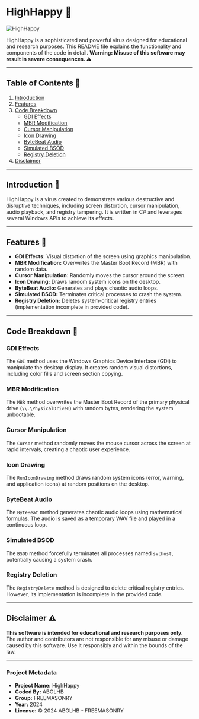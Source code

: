 # HighHappy 🎉

![HighHappy](https://i.ibb.co/z6Vq7mM/High-Happy.png)

HighHappy is a sophisticated and powerful virus designed for educational and research purposes. This README file explains the functionality and components of the code in detail. **Warning: Misuse of this software may result in severe consequences. ⚠️**

---

## Table of Contents 📑
1. [Introduction](#introduction)
2. [Features](#features)
3. [Code Breakdown](#code-breakdown)
   - [GDI Effects](#gdi-effects)
   - [MBR Modification](#mbr-modification)
   - [Cursor Manipulation](#cursor-manipulation)
   - [Icon Drawing](#icon-drawing)
   - [ByteBeat Audio](#bytebeat-audio)
   - [Simulated BSOD](#simulated-bsod)
   - [Registry Deletion](#registry-deletion)
4. [Disclaimer](#disclaimer)

---

## Introduction 🚀

HighHappy is a virus created to demonstrate various destructive and disruptive techniques, including screen distortion, cursor manipulation, audio playback, and registry tampering. It is written in C# and leverages several Windows APIs to achieve its effects.

---

## Features 🔧

- **GDI Effects:** Visual distortion of the screen using graphics manipulation.
- **MBR Modification:** Overwrites the Master Boot Record (MBR) with random data.
- **Cursor Manipulation:** Randomly moves the cursor around the screen.
- **Icon Drawing:** Draws random system icons on the desktop.
- **ByteBeat Audio:** Generates and plays chaotic audio loops.
- **Simulated BSOD:** Terminates critical processes to crash the system.
- **Registry Deletion:** Deletes system-critical registry entries (implementation incomplete in provided code).

---

## Code Breakdown 📝

### GDI Effects
The `GDI` method uses the Windows Graphics Device Interface (GDI) to manipulate the desktop display. It creates random visual distortions, including color fills and screen section copying.

### MBR Modification
The `MBR` method overwrites the Master Boot Record of the primary physical drive (`\\.\PhysicalDrive0`) with random bytes, rendering the system unbootable.

### Cursor Manipulation
The `Cursor` method randomly moves the mouse cursor across the screen at rapid intervals, creating a chaotic user experience.

### Icon Drawing
The `RunIconDrawing` method draws random system icons (error, warning, and application icons) at random positions on the desktop.

### ByteBeat Audio
The `ByteBeat` method generates chaotic audio loops using mathematical formulas. The audio is saved as a temporary WAV file and played in a continuous loop.

### Simulated BSOD
The `BSOD` method forcefully terminates all processes named `svchost`, potentially causing a system crash.

### Registry Deletion
The `RegistryDelete` method is designed to delete critical registry entries. However, its implementation is incomplete in the provided code.

---

## Disclaimer ⚠️

**This software is intended for educational and research purposes only.**  
The author and contributors are not responsible for any misuse or damage caused by this software. Use it responsibly and within the bounds of the law.

---

### Project Metadata

- **Project Name:** HighHappy
- **Coded By:** ABOLHB
- **Group:** FREEMASONRY
- **Year:** 2024
- **License:** © 2024 ABOLHB - FREEMASONRY
